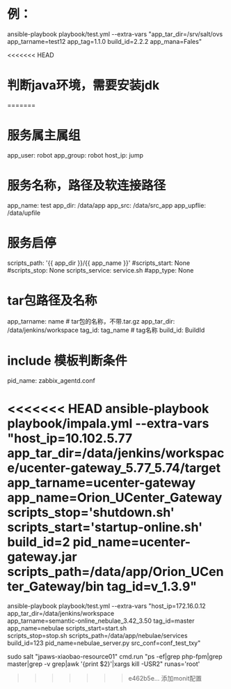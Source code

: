 # 例：
ansible-playbook playbook/test.yml --extra-vars "app_tar_dir=/srv/salt/ovs app_tarname=test12 app_tag=1.1.0 build_id=2.2.2 app_mana=Fales"

<<<<<<< HEAD
# 判断java环境，需要安装jdk
=======
# 服务属主属组
app_user: robot
app_group: robot
host_ip: jump

# 服务名称，路径及软连接路径
app_name: test
app_dir: /data/app
app_src: /data/src_app
app_upflie: /data/upfile

# 服务启停
scripts_path: '{{ app_dir }}/{{ app_name }}'
#scripts_start: None
#scripts_stop: None
scripts_service: service.sh
#app_type: None

# tar包路径及名称
app_tarname: name # tar包的名称，不带.tar.gz
app_tar_dir: /data/jenkins/workspace
tag_id: tag_name # tag名称
build_id: BuildId

# include 模板判断条件
pid_name: zabbix_agentd.conf

<<<<<<< HEAD
ansible-playbook playbook/impala.yml --extra-vars "host_ip=10.102.5.77 app_tar_dir=/data/jenkins/workspace/ucenter-gateway_5.77_5.74/target app_tarname=ucenter-gateway  app_name=Orion_UCenter_Gateway scripts_stop='shutdown.sh' scripts_start='startup-online.sh' build_id=2 pid_name=ucenter-gateway.jar scripts_path=/data/app/Orion_UCenter_Gateway/bin tag_id=v_1.3.9"
=======

ansible-playbook playbook/test.yml --extra-vars "host_ip=172.16.0.12 app_tar_dir=/data/jenkins/workspace \
	app_tarname=semantic-online_nebulae_3.42_3.50 tag_id=master app_name=nebulae scripts_start=start.sh \
	scripts_stop=stop.sh scripts_path=/data/app/nebulae/services \
	build_id=123 pid_name=nebulae_server.py src_conf=conf_test_txy"

sudo salt "jpaws-xiaobao-resource01" cmd.run "ps -ef|grep php-fpm|grep master|grep -v grep|awk '{print \$2}'|xargs kill -USR2" runas='root'
>>>>>>> e462b5e... 添加monit配置
